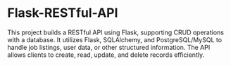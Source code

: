 # Flask-RESTful-API
This project builds a RESTful API using Flask, supporting CRUD operations with a database. It utilizes Flask, SQLAlchemy, and PostgreSQL/MySQL to handle job listings, user data, or other structured information. The API allows clients to create, read, update, and delete records efficiently.
